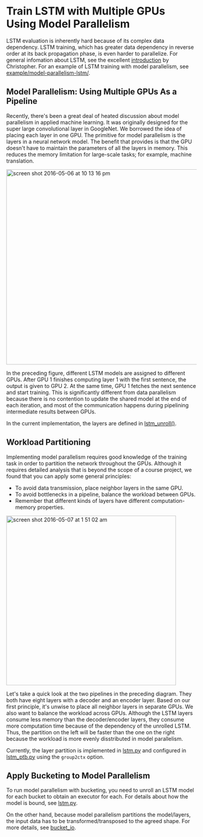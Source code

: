 # Train LSTM with Multiple GPUs Using Model Parallelism

LSTM evaluation is inherently hard because of its complex data dependency. LSTM training, which has greater data dependency in reverse order at its back propagation phase, is even harder to parallelize. For general infomation about LSTM, see the excellent [introduction](http://colah.github.io/posts/2015-08-Understanding-LSTMs/) by Christopher. For an example of LSTM training with model parallelism, see [example/model-parallelism-lstm/](https://github.com/dmlc/mxnet/blob/master/example/model-parallel-lstm/lstm.py). 
 
 

## Model Parallelism: Using Multiple GPUs As a Pipeline 

Recently, there's been a great deal of heated discussion about model parallelism in applied machine learning. It was originally designed for the super large convolutional layer in GoogleNet. We borrowed the idea of placing each layer in one GPU. The primitive for model parallelism is the layers in a neural network model. The benefit that provides is that the GPU doesn't have to maintain the parameters of all the layers in memory. This reduces the memory limitation for large-scale tasks; for example, machine translation. 

<img width="517" alt="screen shot 2016-05-06 at 10 13 16 pm" src="https://cloud.githubusercontent.com/assets/5545640/15089697/d6f4fca0-13d7-11e6-9331-7f94fcc7b4c6.png">

In the preceding figure, different LSTM models are assigned to different GPUs. After GPU 1 finishes computing layer 1 with the first sentence, the output is given to GPU 2. At the same time, GPU 1 fetches the next sentence and start training. This is significantly different from data parallelism because there is no contention to update the shared model at the end of each iteration, and most of the communication happens during pipelining intermediate results between GPUs. 

In the current implementation, the layers are defined in [lstm_unroll()](https://github.com/dmlc/mxnet/blob/master/example/model-parallel-lstm/lstm.py). 

## Workload Partitioning

Implementing model parallelism requires good knowledge of the training task in order to partition the network throughout the GPUs. Although it requires detailed analysis that is beyond the scope of a course project, we found that you can apply some general principles:

- To avoid data transmission, place neighbor layers in the same GPU.
- To avoid bottlenecks in a pipeline, balance the workload between GPUs.
- Remember that different kinds of layers have different computation-memory properties. 

<img width="449" alt="screen shot 2016-05-07 at 1 51 02 am" src="https://cloud.githubusercontent.com/assets/5545640/15090455/37a30ab0-13f6-11e6-863b-efe2b10ec2e6.png">

Let's take a quick look at the two pipelines in the preceding diagram. They both have eight layers with a decoder and an encoder layer. Based on our first principle, it's unwise to place all neighbor layers in separate GPUs. We also want to balance the workload across GPUs. Although the LSTM layers consume less memory than the decoder/encoder layers, they consume more computation time because of the dependency of the unrolled LSTM. Thus, the partition on the left will be faster than the one on the right because the workload is more evenly disstributed in model parallelism.

Currently, the layer partition is implemented in [lstm.py](https://github.com/eric-haibin-lin/mxnet/blob/master/example/model-parallel-lstm/lstm.py#L187) and configured in [lstm_ptb.py](https://github.com/eric-haibin-lin/mxnet/blob/master/example/model-parallel-lstm/lstm.py#L187) using the `group2ctx` option.

## Apply Bucketing to Model Parallelism 

To run model parallelism with bucketing, you need to unroll an LSTM model for each bucket to obtain an executor for each. For details about how the model is bound, see [lstm.py](https://github.com/eric-haibin-lin/mxnet/blob/master/example/model-parallel-lstm/lstm.py#L154). 

On the other hand, because model parallelism partitions the model/layers, the input data has to be transformed/transposed to the agreed shape. For more details, see [bucket_io](https://github.com/eric-haibin-lin/mxnet/blob/master/example/model-parallel-lstm/lstm.py#L154). 



